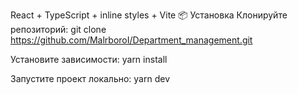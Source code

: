 React + TypeScript + inline styles + Vite
📦 Установка
Клонируйте репозиторий: git clone https://github.com/MalrboroI/Department_management.git

Установите зависимости: yarn install

Запустите проект локально: yarn dev
